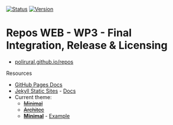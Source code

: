 [![Status](https://img.shields.io/badge/Status-Work%20in%20progress-orange?style=plastic)](https://github.com/polirural) [![Version](https://img.shields.io/badge/Version-protoype-yellowgreen?style=plastic)](https://polirural.github.io/repos/)

# Repos WEB - WP3 - Final Integration, Release & Licensing

- [polirural.github.io/repos](https://polirural.github.io/repos/)

Resources

- [GitHub Pages Docs](https://docs.github.com/en/pages)
- [Jekyll Static Sites](https://jekyllrb.com/) - [Docs](https://jekyllrb.com/docs/)
- Current theme:
  - ~~[Minimal](https://github.com/pages-themes/minimal)~~
  - ~~[Architec](https://github.com/pages-themes/architect)~~
  - [**Minimal**](https://github.com/pages-themes/minimal) - [Example](https://pages-themes.github.io/minimal/)
